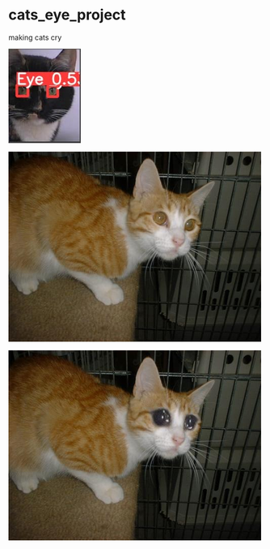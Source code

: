 # cats_eye_project
making cats cry

![alt text](https://github.com/mrFendel/cats_eye_project/blob/main/example/cat.jpg?raw=true)

![alt text](https://github.com/mrFendel/cats_eye_project/blob/main/example/cat0.jpg?raw=true)

![alt text](https://github.com/mrFendel/cats_eye_project/blob/main/example/BruhCat.jpeg?raw=true)
